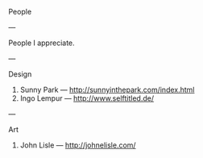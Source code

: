 People

—

People I appreciate.

—

Design

1. Sunny Park — http://sunnyinthepark.com/index.html
2. Ingo Lempur — http://www.selftitled.de/

—

Art

1. John Lisle — http://johnelisle.com/

